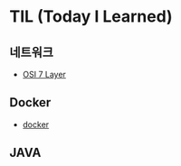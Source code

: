 # TIL (Today I Learned)

## 네트워크
* [OSI 7 Layer](https://github.com/wonwu/TIL/blob/cf75c3b4374ccc3289feb62d15572f7db38bbeaf/Network/OSI_7Layer.md)

## Docker
* [docker](https://github.com/wonwu/TIL/blob/213052729df369db7931bb52af161b7f54a4142f/Docker/docker.md)

## JAVA


